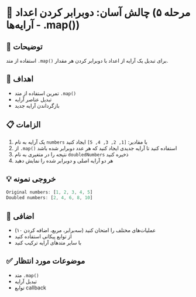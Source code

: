 # 🎯 چالش آسان: دوبرابر کردن اعداد (مرحله ۵ - آرایه‌ها .map())

## 📝 توضیحات

استفاده از متد `.map()` برای تبدیل یک آرایه از اعداد با دوبرابر کردن هر مقدار.

## 🎯 اهداف

- تمرین استفاده از متد `.map()`
- تبدیل عناصر آرایه
- بازگرداندن آرایه جدید

## 📋 الزامات

1. یک آرایه به نام `numbers` با مقادیر: `[1, 2, 3, 4, 5]` ایجاد کنید
2. از `.map()` استفاده کنید تا آرایه جدیدی ایجاد کنید که هر عدد دوبرابر شده باشد
3. نتیجه را در متغیری به نام `doubledNumbers` ذخیره کنید
4. هر دو آرایه اصلی و دوبرابر شده را نمایش دهید

## 💡 خروجی نمونه

```javascript
Original numbers: [1, 2, 3, 4, 5]
Doubled numbers: [2, 4, 6, 8, 10]
```

## 🚀 اضافی

- عملیات‌های مختلف را امتحان کنید (سه‌برابر، مربع، اضافه کردن ۱۰)
- از توابع پیکانی استفاده کنید
- با سایر متدهای آرایه ترکیب کنید

## ✅ موضوعات مورد انتظار

- متد `.map()`
- تبدیل آرایه
- توابع callback
